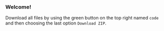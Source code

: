 ### Welcome!
Download all files by using the green button on the top right named `code` and then choosing the last option `Download ZIP`.
